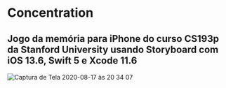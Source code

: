 # Concentration

## Jogo da memória para iPhone do curso CS193p da Stanford University usando Storyboard com iOS 13.6, Swift 5 e Xcode 11.6

![Captura de Tela 2020-08-17 às 20 34 07](https://user-images.githubusercontent.com/10690387/90454550-00396b00-e0ca-11ea-987e-dec752837abc.png)
